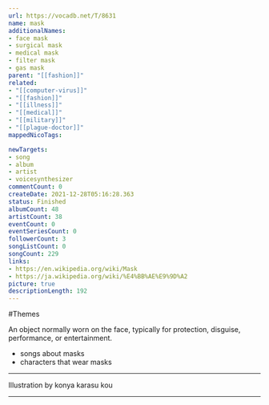 ```yaml
---
url: https://vocadb.net/T/8631
name: mask
additionalNames: 
- face mask
- surgical mask
- medical mask
- filter mask
- gas mask
parent: "[[fashion]]"
related:
- "[[computer-virus]]"
- "[[fashion]]"
- "[[illness]]"
- "[[medical]]"
- "[[military]]"
- "[[plague-doctor]]"
mappedNicoTags:

newTargets:
- song
- album
- artist
- voicesynthesizer
commentCount: 0
createDate: 2021-12-28T05:16:28.363
status: Finished
albumCount: 48
artistCount: 38
eventCount: 0
eventSeriesCount: 0
followerCount: 3
songListCount: 0
songCount: 229
links: 
- https://en.wikipedia.org/wiki/Mask
- https://ja.wikipedia.org/wiki/%E4%BB%AE%E9%9D%A2
picture: true
descriptionLength: 192
---
```


#Themes

An object normally worn on the face, typically for protection, disguise, performance, or entertainment.

- songs about masks
- characters that wear masks

___

Illustration by konya karasu kou

---

